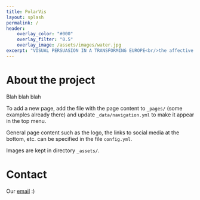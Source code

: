 ```yaml
---
title: PolarVis
layout: splash
permalink: /
header:
    overlay_color: "#000"
    overlay_filter: "0.5"
    overlay_image: /assets/images/water.jpg
excerpt: "VISUAL PERSUASION IN A TRANSFORMING EUROPE<br/>the affective and polarising power of visual content in online political discourse"
---
```


# About the project

Blah blah blah

To add a new page, add the file with the page content to `_pages/` (some examples already there) and update `_data/navigation.yml` to make it appear in the top menu.

General page content such as the logo, the links to social media at the bottom, etc. can be specified in the file `config.yml`.

Images are kept in directory `_assets/`.

# Contact

Our <a href="mailto:it-polarvis-info@lists.uu.se">email</a> :)




